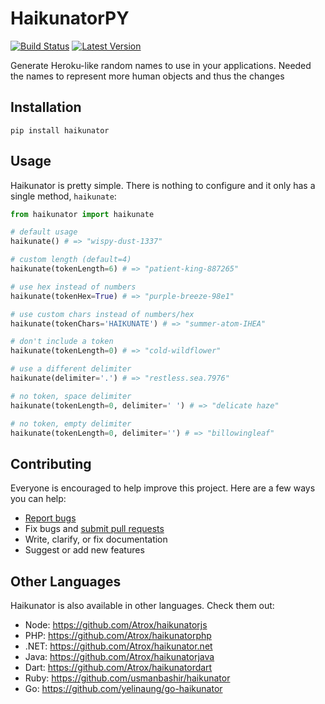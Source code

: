 # HaikunatorPY

[![Build Status](https://img.shields.io/travis/Atrox/haikunatorpy.svg?style=flat-square)](https://travis-ci.org/Atrox/haikunatorpy)
[![Latest Version](https://img.shields.io/pypi/v/haikunator.svg?style=flat-square)](https://pypi.python.org/pypi/haikunator)


Generate Heroku-like random names to use in your applications. Needed the names to represent more human objects and thus the changes

## Installation
```
pip install haikunator
```

## Usage

Haikunator is pretty simple. There is nothing to configure and it only has a single method, `haikunate`:

```python
from haikunator import haikunate

# default usage
haikunate() # => "wispy-dust-1337"

# custom length (default=4)
haikunate(tokenLength=6) # => "patient-king-887265"

# use hex instead of numbers
haikunate(tokenHex=True) # => "purple-breeze-98e1"

# use custom chars instead of numbers/hex
haikunate(tokenChars='HAIKUNATE') # => "summer-atom-IHEA"

# don't include a token
haikunate(tokenLength=0) # => "cold-wildflower"

# use a different delimiter
haikunate(delimiter='.') # => "restless.sea.7976"

# no token, space delimiter
haikunate(tokenLength=0, delimiter=' ') # => "delicate haze"

# no token, empty delimiter
haikunate(tokenLength=0, delimiter='') # => "billowingleaf"
```

## Contributing

Everyone is encouraged to help improve this project. Here are a few ways you can help:

- [Report bugs](https://github.com/atrox/haikunatorpy/issues)
- Fix bugs and [submit pull requests](https://github.com/atrox/haikunatorpy/pulls)
- Write, clarify, or fix documentation
- Suggest or add new features

## Other Languages

Haikunator is also available in other languages. Check them out:

- Node: https://github.com/Atrox/haikunatorjs
- PHP: https://github.com/Atrox/haikunatorphp
- .NET: https://github.com/Atrox/haikunator.net
- Java: https://github.com/Atrox/haikunatorjava
- Dart: https://github.com/Atrox/haikunatordart
- Ruby: https://github.com/usmanbashir/haikunator
- Go: https://github.com/yelinaung/go-haikunator
